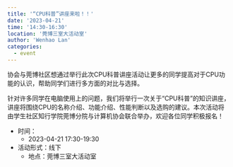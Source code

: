```yaml
---
title: '“CPU科普”讲座来啦！！'
date: '2023-04-21'
time: '14:30-16:30'
location: '莞博三室大活动室'
author: 'Wenhao Lan'
categories:
  - event
---
```


协会与莞博社区想通过举行此次CPU科普讲座活动让更多的同学提高对于CPU功能的认识，帮助同学们进行多方面的对比与选择。

针对许多同学在电脑使用上的问题，我们将举行一次关于“CPU科普”的知识讲座，讲座将围绕CPU的名称介绍、功能介绍、性能判断以及选购的建议。本次活动将由学生社区知行学院莞博分院与计算机协会联合举办，欢迎各位同学积极报名！

- 时间：
  - 2023-04-21 17:30-19:30
- 活动形式：线下
  - 地点：莞博三室大活动室
